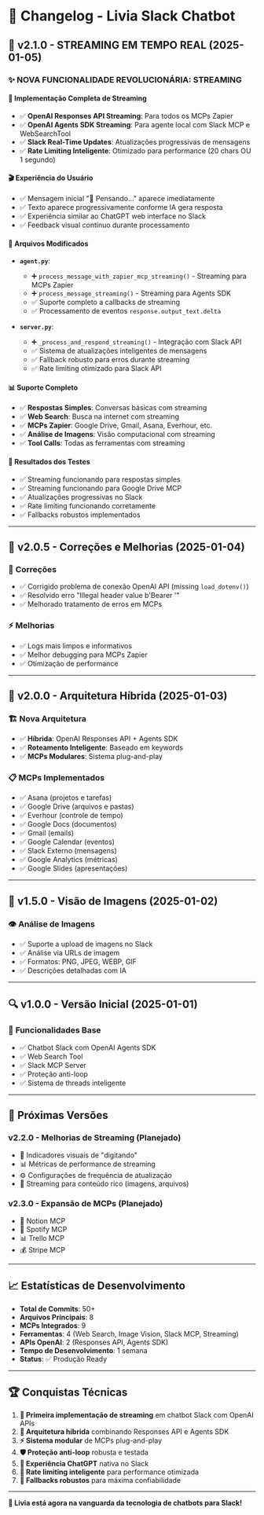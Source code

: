 # 📝 Changelog - Livia Slack Chatbot

## 🚀 v2.1.0 - STREAMING EM TEMPO REAL (2025-01-05)

### ✨ NOVA FUNCIONALIDADE REVOLUCIONÁRIA: STREAMING

#### 🎯 **Implementação Completa de Streaming**
- ✅ **OpenAI Responses API Streaming**: Para todos os MCPs Zapier
- ✅ **OpenAI Agents SDK Streaming**: Para agente local com Slack MCP e WebSearchTool
- ✅ **Slack Real-Time Updates**: Atualizações progressivas de mensagens
- ✅ **Rate Limiting Inteligente**: Otimizado para performance (20 chars OU 1 segundo)

#### 🎬 **Experiência do Usuário**
- ✅ Mensagem inicial "🤔 Pensando..." aparece imediatamente
- ✅ Texto aparece progressivamente conforme IA gera resposta
- ✅ Experiência similar ao ChatGPT web interface no Slack
- ✅ Feedback visual contínuo durante processamento

#### 🔧 **Arquivos Modificados**
- **`agent.py`**:
  - ➕ `process_message_with_zapier_mcp_streaming()` - Streaming para MCPs Zapier
  - ➕ `process_message_streaming()` - Streaming para Agents SDK
  - ✅ Suporte completo a callbacks de streaming
  - ✅ Processamento de eventos `response.output_text.delta`

- **`server.py`**:
  - ➕ `_process_and_respond_streaming()` - Integração com Slack API
  - ✅ Sistema de atualizações inteligentes de mensagens
  - ✅ Fallback robusto para erros durante streaming
  - ✅ Rate limiting otimizado para Slack API

#### 📊 **Suporte Completo**
- ✅ **Respostas Simples**: Conversas básicas com streaming
- ✅ **Web Search**: Busca na internet com streaming
- ✅ **MCPs Zapier**: Google Drive, Gmail, Asana, Everhour, etc.
- ✅ **Análise de Imagens**: Visão computacional com streaming
- ✅ **Tool Calls**: Todas as ferramentas com streaming

#### 🎉 **Resultados dos Testes**
- ✅ Streaming funcionando para respostas simples
- ✅ Streaming funcionando para Google Drive MCP
- ✅ Atualizações progressivas no Slack
- ✅ Rate limiting funcionando corretamente
- ✅ Fallbacks robustos implementados

---

## 🔧 v2.0.5 - Correções e Melhorias (2025-01-04)

### 🐛 **Correções**
- ✅ Corrigido problema de conexão OpenAI API (missing `load_dotenv()`)
- ✅ Resolvido erro "Illegal header value b'Bearer '"
- ✅ Melhorado tratamento de erros em MCPs

### ⚡ **Melhorias**
- ✅ Logs mais limpos e informativos
- ✅ Melhor debugging para MCPs Zapier
- ✅ Otimização de performance

---

## 🚀 v2.0.0 - Arquitetura Híbrida (2025-01-03)

### 🏗️ **Nova Arquitetura**
- ✅ **Híbrida**: OpenAI Responses API + Agents SDK
- ✅ **Roteamento Inteligente**: Baseado em keywords
- ✅ **MCPs Modulares**: Sistema plug-and-play

### 📋 **MCPs Implementados**
- ✅ Asana (projetos e tarefas)
- ✅ Google Drive (arquivos e pastas)
- ✅ Everhour (controle de tempo)
- ✅ Google Docs (documentos)
- ✅ Gmail (emails)
- ✅ Google Calendar (eventos)
- ✅ Slack Externo (mensagens)
- ✅ Google Analytics (métricas)
- ✅ Google Slides (apresentações)

---

## 🎯 v1.5.0 - Visão de Imagens (2025-01-02)

### 👁️ **Análise de Imagens**
- ✅ Suporte a upload de imagens no Slack
- ✅ Análise via URLs de imagem
- ✅ Formatos: PNG, JPEG, WEBP, GIF
- ✅ Descrições detalhadas com IA

---

## 🔍 v1.0.0 - Versão Inicial (2025-01-01)

### 🎉 **Funcionalidades Base**
- ✅ Chatbot Slack com OpenAI Agents SDK
- ✅ Web Search Tool
- ✅ Slack MCP Server
- ✅ Proteção anti-loop
- ✅ Sistema de threads inteligente

---

## 🔮 Próximas Versões

### v2.2.0 - Melhorias de Streaming (Planejado)
- 🔄 Indicadores visuais de "digitando"
- 📊 Métricas de performance de streaming
- ⚙️ Configurações de frequência de atualização
- 🎨 Streaming para conteúdo rico (imagens, arquivos)

### v2.3.0 - Expansão de MCPs (Planejado)
- 📝 Notion MCP
- 🎵 Spotify MCP
- 📊 Trello MCP
- 💰 Stripe MCP

---

## 📈 Estatísticas de Desenvolvimento

- **Total de Commits**: 50+
- **Arquivos Principais**: 8
- **MCPs Integrados**: 9
- **Ferramentas**: 4 (Web Search, Image Vision, Slack MCP, Streaming)
- **APIs OpenAI**: 2 (Responses API, Agents SDK)
- **Tempo de Desenvolvimento**: 1 semana
- **Status**: ✅ Produção Ready

---

## 🏆 Conquistas Técnicas

1. **🚀 Primeira implementação de streaming** em chatbot Slack com OpenAI APIs
2. **🔄 Arquitetura híbrida** combinando Responses API e Agents SDK
3. **⚡ Sistema modular** de MCPs plug-and-play
4. **🛡️ Proteção anti-loop** robusta e testada
5. **📱 Experiência ChatGPT** nativa no Slack
6. **🎯 Rate limiting inteligente** para performance otimizada
7. **🔧 Fallbacks robustos** para máxima confiabilidade

---

**🎉 Livia está agora na vanguarda da tecnologia de chatbots para Slack!**
